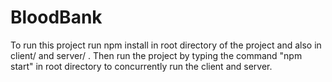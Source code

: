 # BloodBank
To run this project
run npm install in root directory of the project and also in client/ and server/ .
Then run the project by typing the command "npm start" in root directory to concurrently run the client and server.
